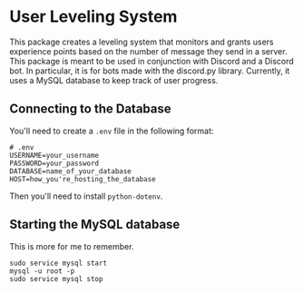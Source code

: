 # User Leveling System

This package creates a leveling system that monitors and grants users experience
points based on the number of message they send in a server. This package is
meant to be used in conjunction with Discord and a Discord bot. In particular,
it is for bots made with the discord.py library.
Currently, it uses a MySQL database to keep track of user progress.

## Connecting to the Database

You'll need to create a `.env` file in the following format:

```
# .env
USERNAME=your_username
PASSWORD=your_password
DATABASE=name_of_your_database
HOST=how_you're_hosting_the_database
```

Then you'll need to install `python-dotenv`.

## Starting the MySQL database

This is more for me to remember.

```
sudo service mysql start
mysql -u root -p
sudo service mysql stop
```
